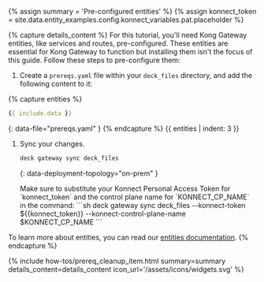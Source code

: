
{% assign summary = 'Pre-configured entities' %}
{% assign konnect_token = site.data.entity_examples.config.konnect_variables.pat.placeholder %}

{% capture details_content %}
For this tutorial, you'll need Kong Gateway entities, like services and routes, pre-configured. These entities are essential for Kong Gateway to function but installing them isn't the focus of this guide. Follow these steps to pre-configure them:   

1. Create a `prereqs.yaml` file within your `deck_files` directory, and add the following content to it:

{% capture entities %}
```yaml
{{ include.data }}
```
{: data-file="prereqs.yaml" }
{% endcapture %}
{{ entities | indent: 3 }}

1. Sync your changes.

   ```sh
   deck gateway sync deck_files
   ```
   {: data-deployment-topology="on-prem" }


   <div class="flex flex-col gap-2" data-deployment-topology="konnect" markdown="1">
    Make sure to substitute your Konnect Personal Access Token for `konnect_token` and the control plane name for `KONNECT_CP_NAME` in the command:
   ```sh
   deck gateway sync deck_files --konnect-token ${{konnect_token}} --konnect-control-plane-name $KONNECT_CP_NAME
   ```
   </div>

To learn more about entities, you can read our [entities documentation](/entities/). 
{% endcapture %}

{% include how-tos/prereq_cleanup_item.html summary=summary details_content=details_content icon_url='/assets/icons/widgets.svg' %}
